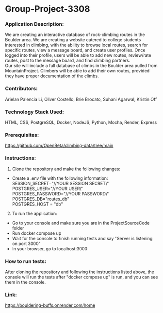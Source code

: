 # Group-Project-3308
### Application Description:   
We are creating an interactive database of rock-climbing routes in the Boulder area. We are creating a website catered to college students interested in climbing, with the ability to browse local routes, search for specific routes, view a message board, and create user profiles. Once logged into their profile, users will be able to add new routes, review/rate routes, post to the message board, and find climbing partners.  
Our site will include a full database of climbs in the Boulder area pulled from MountainProject. Climbers will be able to add their own routes, provided they have proper documentation of the climbs.  

### Contributors:   
Arielan Palencia Li, Oliver Costello, Brie Brocato, Suhani Agarwal, Kristin Off  

### Technology Stack Used:   
HTML, CSS, PostgreSQL, Docker, NodeJS, Python, Mocha, Render, Express  

### Prerequisites:  
https://github.com/OpenBeta/climbing-data/tree/main  

### Instructions:
1. Clone the repository and make the following changes:  
  - Create a .env file with the following information:  
      SESSION_SECRET="//YOUR SESSION SECRET\\"  
      POSTGRES_USER="//YOUR USER\\"  
      POSTGRES_PASSWORD="//YOUR PASSWORD\\"
      POSTGRES_DB="routes_db"  
      POSTGRES_HOST = "db"  
2. To run the application:  
- Go to your console and make sure you are in the ProjectSourceCode folder  
- Run docker compose up  
- Wait for the console to finish running tests and say "Server is listening on port 3000"  
- In your browser, go to localhost:3000  

### How to run tests:  
After cloning the repository and following the instructions listed above, the console will run the tests after "docker compose up" is run, and you can see them in the console.  

### Link:   
https://bouldering-buffs.onrender.com/home  

